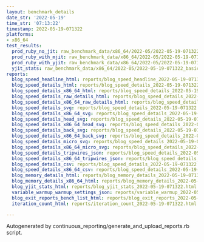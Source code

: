 ```yaml
---
layout: benchmark_details
date_str: '2022-05-19'
time_str: '07:13:22'
timestamp: 2022-05-19-071322
platforms:
- x86_64
test_results:
  prod_ruby_no_jit: raw_benchmark_data/x86_64/2022-05/2022-05-19-071322_basic_benchmark_prod_ruby_no_jit.json
  prod_ruby_with_mjit: raw_benchmark_data/x86_64/2022-05/2022-05-19-071322_basic_benchmark_prod_ruby_with_mjit.json
  prod_ruby_with_yjit: raw_benchmark_data/x86_64/2022-05/2022-05-19-071322_basic_benchmark_prod_ruby_with_yjit.json
  yjit_stats: raw_benchmark_data/x86_64/2022-05/2022-05-19-071322_basic_benchmark_yjit_stats.json
reports:
  blog_speed_headline_html: reports/blog_speed_headline_2022-05-19-071322.html
  blog_speed_details_html: reports/blog_speed_details_2022-05-19-071322.html
  blog_speed_details_x86_64_html: reports/blog_speed_details_2022-05-19-071322.x86_64.html
  blog_speed_details_raw_details_html: reports/blog_speed_details_2022-05-19-071322.raw_details.html
  blog_speed_details_x86_64_raw_details_html: reports/blog_speed_details_2022-05-19-071322.x86_64.raw_details.html
  blog_speed_details_svg: reports/blog_speed_details_2022-05-19-071322.svg
  blog_speed_details_x86_64_svg: reports/blog_speed_details_2022-05-19-071322.x86_64.svg
  blog_speed_details_head_svg: reports/blog_speed_details_2022-05-19-071322.head.svg
  blog_speed_details_x86_64_head_svg: reports/blog_speed_details_2022-05-19-071322.x86_64.head.svg
  blog_speed_details_back_svg: reports/blog_speed_details_2022-05-19-071322.back.svg
  blog_speed_details_x86_64_back_svg: reports/blog_speed_details_2022-05-19-071322.x86_64.back.svg
  blog_speed_details_micro_svg: reports/blog_speed_details_2022-05-19-071322.micro.svg
  blog_speed_details_x86_64_micro_svg: reports/blog_speed_details_2022-05-19-071322.x86_64.micro.svg
  blog_speed_details_tripwires_json: reports/blog_speed_details_2022-05-19-071322.tripwires.json
  blog_speed_details_x86_64_tripwires_json: reports/blog_speed_details_2022-05-19-071322.x86_64.tripwires.json
  blog_speed_details_csv: reports/blog_speed_details_2022-05-19-071322.csv
  blog_speed_details_x86_64_csv: reports/blog_speed_details_2022-05-19-071322.x86_64.csv
  blog_memory_details_html: reports/blog_memory_details_2022-05-19-071322.html
  blog_memory_details_x86_64_html: reports/blog_memory_details_2022-05-19-071322.x86_64.html
  blog_yjit_stats_html: reports/blog_yjit_stats_2022-05-19-071322.html
  variable_warmup_warmup_settings_json: reports/variable_warmup_2022-05-19-071322.warmup_settings.json
  blog_exit_reports_bench_list_html: reports/blog_exit_reports_2022-05-19-071322.bench_list.html
  iteration_count_html: reports/iteration_count_2022-05-19-071322.html

---
```

Autogenerated by continuous_reporting/generate_and_upload_reports.rb script.
